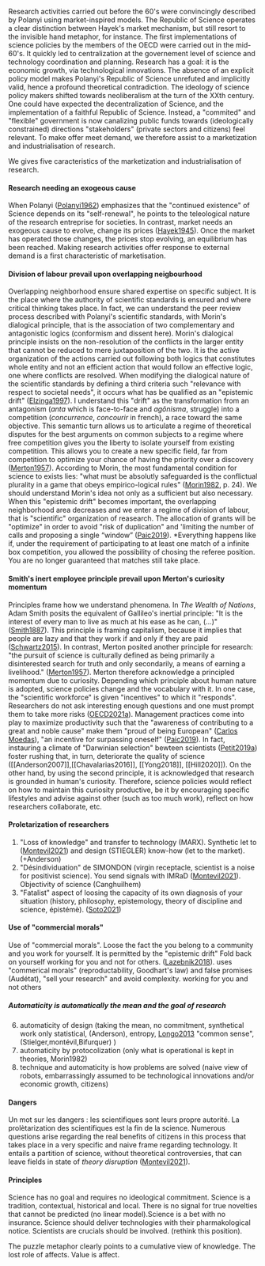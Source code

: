 
Research activities carried out before the 60's were convincingly described by Polanyi using market-inspired models. The Republic of Science operates a clear distinction between Hayek's market mechanism, but still resort to the invisible hand metaphor, for instance. The first implementations of science policies by the members of the OECD were carried out in the mid-60's. It quickly led to centralization at the governement level of science and technology coordination and planning. Research has a goal: it is the economic growth, via technological innovations. The absence of an explicit policy model makes Polanyi's Republic of Science unrefuted and implicitly valid, hence a profound theoretical contradiction. The ideology of science policy makers shifted towards neoliberalism at the turn of the XXth century. One could have expected the decentralization of Science, and the implementation of a faithful Republic of Science. Instead, a "commited" and "flexible" government is now canalizing public funds towards (ideologically constrained) directions "stakeholders" (private sectors and citizens) feel relevant. To make offer meet demand, we therefore assist to a marketization and industrialisation of research. 

We gives five caracteristics of the marketization and industrialisation of research. 

#### Research needing an exogeous cause
When Polanyi ([Polanyi1962](reference/Polanyi1962.md)) emphasizes that the "continued existence" of Science depends on its "self-renewal", he points to the teleological nature of the research entreprise for societies. In contrast, market needs an exogeous cause to evolve, change its prices ([Hayek1945](reference/Hayek1945.md)). Once the market has operated those changes, the prices stop evolving, an equilibrium has been reached. Making research activities offer response to external demand is a first characteristic of marketisation. 

#### Division of labour prevail upon overlapping neigbourhood
Overlapping neighborhood ensure shared expertise on specific subject. It is the place where the authority of scientific standards is ensured and where critical thinking takes place. In fact, we can understand the peer review process described with Polanyi's scientific standards, with Morin's dialogical principle, that is the association of two complementary and antagonistic logics (conformism and dissent here). Morin's dialogical principle insists on the non-resolution of the conflicts in the larger entity that cannot be reduced to mere juxtaposition of the two. It is the active organization of the actions carried out following both logics that constitutes whole entity and not an efficient action that would follow an effective logic, one where conflicts are resolved. When modifying the dialogical nature of the scientific standards by defining a third criteria such "relevance with respect to societal needs", it occurs what has be qualified as an "epistemic drift" ([Elzinga1997](reference/Elzinga1997.md)). I understand this "drift" as the transformation from an antagonism (*anta* which is face-to-face and *agônisma*, struggle) into a competition (*concurrence*, *concourir* in french), a race toward the same objective. This semantic turn allows us to articulate a regime of theoretical disputes for the best arguments on common subjects to a regime where free competition gives you the liberty to isolate yourself from existing competition. This allows you to create a new specific field, far from competition to optimize your chance of having the priority over a discovery ([Merton1957](reference/Merton1957.md)). According to Morin, the most fundamental condition for science to exists lies: "what must be absolutly safeguarded is the conflictual plurality in a game that obeys empirico-logical rules" ([Morin1982](reference/Morin1982.md), p. 24). We should understand Morin's idea not only as a sufficient but also necessary. When this "epistemic drift" becomes important, the overlapping neighborhood area decreases and we enter a regime of division of labour, that is "scientific" organization of reasearch. The allocation of grants will be "optimize" in order to avoid "risk of duplication" and 'limiting the number of calls and proposing a single “window” ([Paic2019](reference/Paic2019.md)). *Everything happens like if, under the requirement of participating to at least one match of a infinite box competition, you allowed the possibility of chosing the referee position. You are no longer guaranteed that matches still take place. 

#### Smith's inert employee principle prevail upon Merton's curiosity momentum
Principles frame how we understand phenomena. In *The Wealth of Nations*, Adam Smith posits the equivalent of Gallileo's inertial principle: "It is the interest of every man to live as much at his ease as he can, (...)" ([Smith1887](reference/Smith1887.md)). This principle is framing capitalism, because it implies that people are lazy and that they work if and only if they are paid ([Schwartz2015](reference/Schwartz2015.md)). In contrast, Merton posited another principle for research: "the pursuit of science is culturally defined as being primarily a disinterested search for truth and only secondarily, a means of earning a livelihood." ([Merton1957](reference/Merton1957.md)). Merton therefore acknowledge a principled momentum due to curiosity. Depending which principle about human nature is adopted, science policies change and the vocabulary with it.  In one case, the "scientific workforce" is given "incentives" to which it "responds". Researchers do not ask interesting enough questions and one must prompt them to take more risks ([OECD2021a](reference/OECD2021a.md)). Management practices come into play to maximize productivity such that the "awareness of contributing to a great and noble cause" make them "proud of being European" ([Carlos Moedas](https://www.openaccessgovernment.org/lamy-report-ensuring-inspirational-research/34970/)), "an incentive for surpassing oneself" ([Paic2019](reference/Paic2019.md)). In fact, instauring a climate of "Darwinian selection" bewteen scientists ([Petit2019a](reference/Petit2019a.md)) foster rushing that, in turn, deteriorate the quality of science ([[Anderson2007]],[[Chavalarias2016]], [[Yong2018]], [[Hill2020]]). On the other hand, by using the second principle, it is acknowledged that research is grounded in human's curiosity. Therefore, science policies would reflect on how to maintain this curiosity productive, be it by encouraging specific lifestyles and advise against other (such as too much work), reflect on how researchers collaborate, etc. 

#### Proletarization of researchers
1) "Loss of knowledge" and transfer to technology (MARX). Synthetic let to ([Montevil2021](reference/Montevil2021.md)) and design (STIEGLER) know-how (let to the market). (+Anderson)
2) "Désindividuation" de SIMONDON (virgin receptacle, scientist is a noise for positivist science). You send signals with IMRaD ([Montevil2021](reference/Montevil2021.md)). Objectivity of science (Canghuilhem)
3) "Fatalist" aspect of loosing the capacity of its own diagnosis of your situation (history, philosophy, epistemology, theory of discipline and science, épistémè). ([Soto2021](reference/Soto2021.md))

#### Use of "commercial morals"

Use of "commercial morals". Loose the fact the you belong to a community and you work for yourself. It is permitted by the "epistemic drift" Fold back on yourself working for you and not for others. ([Lazebnik2018](reference/Lazebnik2018.md)). uses "commerical morals" (reproductability, Goodhart's law) and false promises (Audétat), "sell your research" and avoid complexity. working for you and not others

##### Automaticity is automatically the mean and the goal of research  
6) automaticity of design (taking the mean, no commitment, synthetical work only statistical,  (Anderson), entropy, [Longo2013](reference/Longo2013.md) "common sense", (Stielger,montévil,Bifurquer) )
7) automaticity by protocolization (only what is operational is kept in theories, Morin1982)
8) technique and automaticity is how problems are solved (naive view of robots,  embarrassingly assumed to be technological innovations and/or economic growth, citizens)

#### Dangers
Un mot sur les dangers : les scientifiques sont leurs propre autorité. La prolètarization des scientifiques est la fin de la science.
Numerous questions arise regarding the real benefits of citizens in this process that takes place in a very specific and naive frame regarding technology.
It entails a partition of science, without theoretical controversies, that can leave fields in state of *theory disruption* ([Montevil2021](reference/Montevil2021.md)).

#### Principles
Science has no goal and requires no ideological commitment.
Science is a tradition, contextual, historical and local. There is no signal for true novelties that cannot be predicted (no linear model).Science is a bet with no insurance. 
Science should deliver technologies with their pharmakological notice.
Scientists are crucials should be involved. (rethink this position). 


The puzzle metaphor clearly points to a cumulative view of knowledge.
The lost role of affects. Value is affect.
